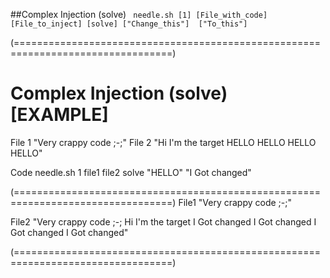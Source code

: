 ##Complex Injection (solve)
      ` needle.sh [1] [File_with_code] [File_to_inject] [solve] ["Change_this"]  ["To_this"]`

(=================================================================================)
# Complex Injection (solve) [EXAMPLE]
File 1
       "Very crappy code ;-;"
File 2
       "Hi I'm the target HELLO HELLO HELLO HELLO"

Code
       needle.sh 1 file1 file2 solve "HELLO" "I Got changed"

(=================================================================================)
File1
       "Very crappy code ;-;"


File2
       "Very crappy code ;-; Hi I'm the target I Got changed I Got changed I Got  changed  I  Got
       changed"

(=================================================================================)


